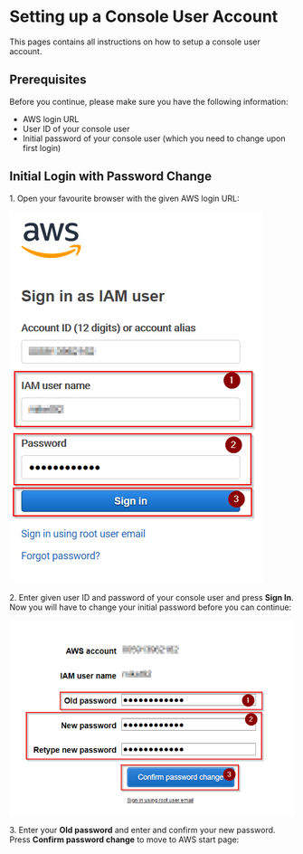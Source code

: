 # Setting up a Console User Account

This pages contains all instructions on how to setup a console user account.

## Prerequisites

Before you continue, please make sure you have the following information:

* AWS login URL
* User ID of your console user 
* Initial password of your console user (which you need to change upon first login)

## Initial Login with Password Change

1\. Open your favourite browser with the given AWS login URL:

![](img/aws_sign-in_0.png)

2\. Enter given user ID and password of your console user and press __Sign In__. Now you will have to change your initial password before you can continue:

![](img/aws_sign-in_1.png)

3\. Enter your __Old password__ and enter and confirm your new password. Press __Confirm password change__ to move to AWS start page:



 



